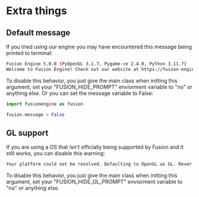 # Extra things

## Default message
If you tried using our engine you may have encountered this message being printed to terminal:

```bash
Fusion Engine 5.0.0 (PyOpenGL 3.1.7, Pygame-ce 2.4.0, Python 3.11.7)
Welcome to Fusion Engine! Check out our website at https://fusion-engine.tech/
```

To disable this behavior, you just give the main class when initting this argument, set your "FUSION_HIDE_PROMPT" enviorment variable to "no" or anything else.
Or you can set the message variable to False:
```python
import fusionengine as fusion

fusion.message = False
```

## GL support
If you are using a OS that isn't officially being supported by Fusion and it still works, you can disable this warning:
```bash
Your platform could not be resolved. Defaulting to OpenGL as GL. Rever to the documentation to learn about how to remove this warning.
```
To disable this behavior, you just give the main class when initting this argument, set your "FUSION_HIDE_GL_PROMPT" enviorment variable to "no" or anything else.
